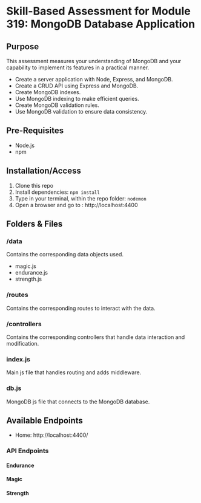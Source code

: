 # Skill-Based Assessment for Module 319: MongoDB Database Application #

## Purpose ##
This assessment measures your understanding of MongoDB and your capability to implement its features in a practical manner.

- Create a server application with Node, Express, and MongoDB.
- Create a CRUD API using Express and MongoDB.
- Create MongoDB indexes.
- Use MongoDB indexing to make efficient queries.
- Create MongoDB validation rules.
- Use MongoDB validation to ensure data consistency.

## Pre-Requisites ##

- Node.js
- npm

## Installation/Access ##

1. Clone this repo
2. Install dependencies: `npm install`
3. Type in your terminal, within the repo folder: `nodemon`
4. Open a browser and go to : http://localhost:4400


## Folders & Files ##

### /data ###

Contains the corresponding data objects used.

- magic.js
- endurance.js
- strength.js

### /routes ###

Contains the corresponding routes to interact with the data.

### /controllers ###

Contains the corresponding controllers that handle data interaction and modification.

### index.js

Main js file that handles routing and adds middleware.

### db.js

MongoDB js file that connects to the MongoDB database.

## Available Endpoints

- Home: http://localhost:4400/

### API Endpoints

#### Endurance

#### Magic

#### Strength
